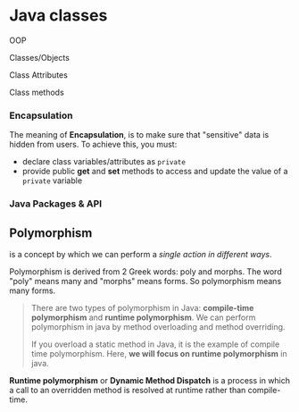 # Java classes

OOP

Classes/Objects

Class Attributes

Class methods

### Encapsulation

The meaning of **Encapsulation**, is to make sure that "sensitive" data is hidden from users. To achieve this, you must:

- declare class variables/attributes as `private`
- provide public **get** and **set** methods to access and update the value of a `private` variable

### Java Packages & API

## Polymorphism

is a concept by which we can perform a *single action in different ways*.

Polymorphism is derived from 2 Greek words: poly and morphs. The word "poly" means many and "morphs" means forms. So polymorphism means many forms.

> There are two types of polymorphism in Java: **compile-time polymorphism** and **runtime polymorphism**. We can perform polymorphism in java by method overloading and method overriding.
>
> If you overload a static method in Java, it is the example of compile time polymorphism. Here, **we will focus on runtime polymorphism** in java.

**Runtime polymorphism** or **Dynamic Method Dispatch** is a process in which a call to an overridden method is resolved at runtime rather than compile-time.

